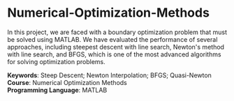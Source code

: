 # Numerical-Optimization-Methods
In this project, we are faced with a boundary optimization problem that must be solved using MATLAB. We have evaluated the performance of several approaches, including steepest descent with line search, Newton's method with line search, and BFGS, which is one of the most advanced algorithms for solving optimization problems.


**Keywords**: Steep Descent; Newton Interpolation; BFGS; Quasi-Newton<br>**Course**: Numerical Optimization Methods<br>**Programming Language**: MATLAB
